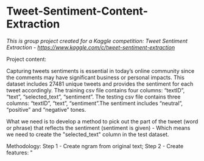 # Tweet-Sentiment-Content-Extraction

*This is group project created for a Kaggle competition: Tweet Sentiment Extraction - https://www.kaggle.com/c/tweet-sentiment-extraction*


Project content:

Capturing tweets sentiments is essential in today’s online community since the comments may have significant business or personal impacts. This dataset includes 27481 unique tweets and provides the sentiment for each tweet accordingly.
The training csv file contains four columns: “textID”, “text”, “selected_text”, “sentiment”. The testing csv file contains three columns: “textID”, “text”, “sentiment”.The sentiment includes “neutral”, “positive” and “negative” tones. 

What we need is to develop a method to pick out the part of the tweet (word or phrase) that reflects the sentiment (sentiment is given) - Which means we need to create the "selected_text" column in the test dataset.

Methodology:
Step 1 - Create ngram from original text;
Step 2 - Create features: "
